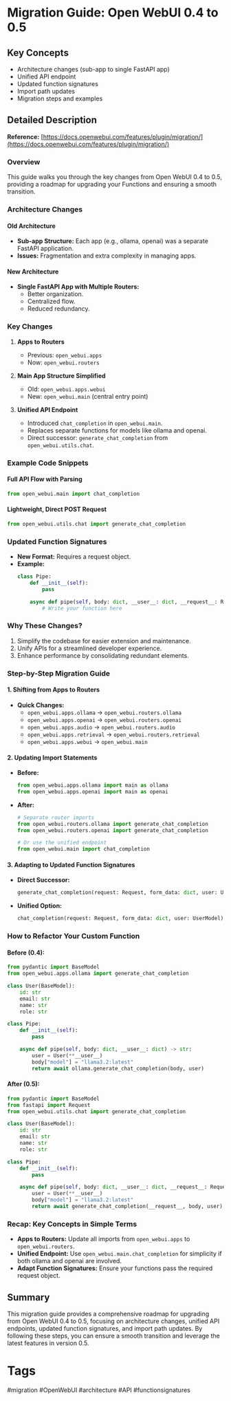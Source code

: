 # Migration Guide: Open WebUI 0.4 to 0.5

## Key Concepts
- Architecture changes (sub-app to single FastAPI app)
- Unified API endpoint
- Updated function signatures
- Import path updates
- Migration steps and examples

## Detailed Description

**Reference:** [https://docs.openwebui.com/features/plugin/migration/](https://docs.openwebui.com/features/plugin/migration/)

### Overview
This guide walks you through the key changes from Open WebUI 0.4 to 0.5, providing a roadmap for upgrading your Functions and ensuring a smooth transition.

### Architecture Changes

#### Old Architecture
- **Sub-app Structure:** Each app (e.g., ollama, openai) was a separate FastAPI application.
- **Issues:** Fragmentation and extra complexity in managing apps.

#### New Architecture
- **Single FastAPI App with Multiple Routers:**
  - Better organization.
  - Centralized flow.
  - Reduced redundancy.

### Key Changes

1. **Apps to Routers**
   - Previous: `open_webui.apps`
   - Now: `open_webui.routers`

2. **Main App Structure Simplified**
   - Old: `open_webui.apps.webui`
   - New: `open_webui.main` (central entry point)

3. **Unified API Endpoint**
   - Introduced `chat_completion` in `open_webui.main`.
   - Replaces separate functions for models like ollama and openai.
   - Direct successor: `generate_chat_completion` from `open_webui.utils.chat`.

### Example Code Snippets

#### Full API Flow with Parsing
```python
from open_webui.main import chat_completion
```

#### Lightweight, Direct POST Request
```python
from open_webui.utils.chat import generate_chat_completion
```

### Updated Function Signatures

- **New Format:** Requires a request object.
- **Example:**
  ```python
  class Pipe:
      def __init__(self):
          pass

      async def pipe(self, body: dict, __user__: dict, __request__: Request) -> str:
          # Write your function here
  ```

### Why These Changes?

1. Simplify the codebase for easier extension and maintenance.
2. Unify APIs for a streamlined developer experience.
3. Enhance performance by consolidating redundant elements.

### Step-by-Step Migration Guide

#### 1. Shifting from Apps to Routers

- **Quick Changes:**
  - `open_webui.apps.ollama` → `open_webui.routers.ollama`
  - `open_webui.apps.openai` → `open_webui.routers.openai`
  - `open_webui.apps.audio` → `open_webui.routers.audio`
  - `open_webui.apps.retrieval` → `open_webui.routers.retrieval`
  - `open_webui.apps.webui` → `open_webui.main`

#### 2. Updating Import Statements

- **Before:**
  ```python
  from open_webui.apps.ollama import main as ollama
  from open_webui.apps.openai import main as openai
  ```

- **After:**
  ```python
  # Separate router imports
  from open_webui.routers.ollama import generate_chat_completion
  from open_webui.routers.openai import generate_chat_completion

  # Or use the unified endpoint
  from open_webui.main import chat_completion
  ```

#### 3. Adapting to Updated Function Signatures

- **Direct Successor:**
  ```python
  generate_chat_completion(request: Request, form_data: dict, user: UserModel)
  ```

- **Unified Option:**
  ```python
  chat_completion(request: Request, form_data: dict, user: UserModel)
  ```

### How to Refactor Your Custom Function

#### Before (0.4):
```python
from pydantic import BaseModel
from open_webui.apps.ollama import generate_chat_completion

class User(BaseModel):
    id: str
    email: str
    name: str
    role: str

class Pipe:
    def __init__(self):
        pass

    async def pipe(self, body: dict, __user__: dict) -> str:
        user = User(**__user__)
        body["model"] = "llama3.2:latest"
        return await ollama.generate_chat_completion(body, user)
```

#### After (0.5):
```python
from pydantic import BaseModel
from fastapi import Request
from open_webui.utils.chat import generate_chat_completion

class User(BaseModel):
    id: str
    email: str
    name: str
    role: str

class Pipe:
    def __init__(self):
        pass

    async def pipe(self, body: dict, __user__: dict, __request__: Request) -> str:
        user = User(**__user__)
        body["model"] = "llama3.2:latest"
        return await generate_chat_completion(__request__, body, user)
```

### Recap: Key Concepts in Simple Terms

- **Apps to Routers:** Update all imports from `open_webui.apps` to `open_webui.routers`.
- **Unified Endpoint:** Use `open_webui.main.chat_completion` for simplicity if both ollama and openai are involved.
- **Adapt Function Signatures:** Ensure your functions pass the required request object.

## Summary
This migration guide provides a comprehensive roadmap for upgrading from Open WebUI 0.4 to 0.5, focusing on architecture changes, unified API endpoints, updated function signatures, and import path updates. By following these steps, you can ensure a smooth transition and leverage the latest features in version 0.5.

# Tags
#migration #OpenWebUI #architecture #API #functionsignatures